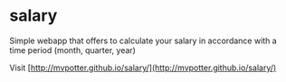 salary
======

Simple webapp that offers to calculate your salary in accordance with a time period (month, quarter, year)

Visit [http://mvpotter.github.io/salary/](http://mvpotter.github.io/salary/)
